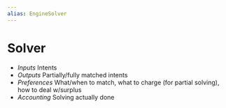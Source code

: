 ```yaml
---
alias: EngineSolver
---
```


# Solver


- *Inputs*
    Intents
- *Outputs*
    Partially/fully matched intents
- *Preferences*
    What/when to match, what to charge (for partial solving), how to deal w/surplus
- *Accounting*
    Solving actually done
